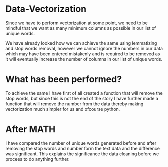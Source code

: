 # Data-Vectorization

Since we have to perform vectorization at some point, we need to be mindful that we want as many minimum columns as possible in our list of unique words.

We have already looked how we can achieve the same using lemmatizing and stop words removal, however we cannot ignore the numbers in our data which may have been entered mistakenly and is required to be removed as it will eventually increase the number of columns in our list of unique words.

# What has been performed?

To achieve the same I have first of all created a function that will remove the stop words, but since this is not the end of the story I have further made a function that will remove the number from the data thereby making vectorization much simpler for us and ofcourse python.

# After MATH

I have compared the number of unique words generated before and after removing the stop words and number form the text data and the difference was significant. This explains the significance the data cleaning before we procees to do anything further.